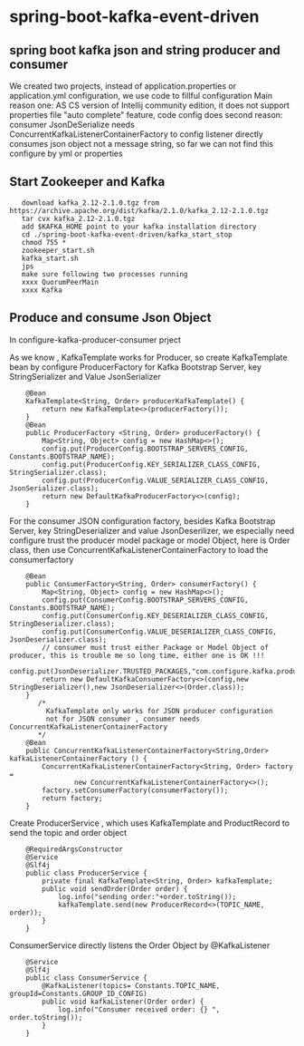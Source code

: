 # spring-boot-kafka-event-driven
## spring boot kafka json and string producer and consumer 
  We created two projects, instead of application.properties or application.yml configuration, we use code to fillful configuration
  Main reason one: AS CS version of Intellij community edition, it does not support properties file "auto complete" feature, code config does
  second reason: consumer JsonDeSerialize needs ConcurrentKafkaListenerContainerFactory to config listener directly consumes json object not a 
  message string, so far we can not find this configure by yml or properties 

## Start Zookeeper and Kafka
       download kafka_2.12-2.1.0.tgz from https://archive.apache.org/dist/kafka/2.1.0/kafka_2.12-2.1.0.tgz
       tar cvx kafka_2.12-2.1.0.tgz
       add $KAFKA_HOME point to your kafka installation directory 
       cd ./spring-boot-kafka-event-driven/kafka_start_stop
       chmod 755 *
       zookeeper_start.sh
       kafka_start.sh
       jps
       make sure following two processes running
       xxxx QuorumPeerMain
       xxxx Kafka

   
   
## Produce and consume Json Object

  In configure-kafka-producer-consumer prject
 
  As we know , KafkaTemplate works for Producer, so create KafkaTemplate bean by configure ProducerFactory for Kafka Bootstrap Server, 
  key StringSerializer and Value JsonSerializer 
  
        @Bean
        KafkaTemplate<String, Order> producerKafkaTemplate() {
            return new KafkaTemplate<>(producerFactory());
        }
        @Bean
        public ProducerFactory <String, Order> producerFactory() {
            Map<String, Object> config = new HashMap<>();
            config.put(ProducerConfig.BOOTSTRAP_SERVERS_CONFIG, Constants.BOOTSTRAP_NAME);
            config.put(ProducerConfig.KEY_SERIALIZER_CLASS_CONFIG, StringSerializer.class);
            config.put(ProducerConfig.VALUE_SERIALIZER_CLASS_CONFIG, JsonSerializer.class);
            return new DefaultKafkaProducerFactory<>(config);
        }
  For the consumer JSON configuration factory, besides Kafka Bootstrap Server, key StringDeserializer and value JsonDeserilizer, we especially
  need configure trust the producer model package or model Object, here is Order class, then use ConcurrentKafkaListenerContainerFactory to load
  the consumerfactory 
  
        @Bean
        public ConsumerFactory<String, Order> consumerFactory() {
            Map<String, Object> config = new HashMap<>();
            config.put(ConsumerConfig.BOOTSTRAP_SERVERS_CONFIG, Constants.BOOTSTRAP_NAME);
            config.put(ConsumerConfig.KEY_DESERIALIZER_CLASS_CONFIG, StringDeserializer.class);
            config.put(ConsumerConfig.VALUE_DESERIALIZER_CLASS_CONFIG, JsonDeserializer.class);
            // consumer must trust either Package or Model Object of producer, this is trouble me so long time, either one is OK !!!
            config.put(JsonDeserializer.TRUSTED_PACKAGES,"com.configure.kafka.producer.consumer.model.Order");
            return new DefaultKafkaConsumerFactory<>(config,new StringDeserializer(),new JsonDeserializer<>(Order.class));
        }
           /*
             KafkaTemplate only works for JSON producer configuration
             not for JSON consumer , consumer needs ConcurrentKafkaListenerContainerFactory
           */
        @Bean
        public ConcurrentKafkaListenerContainerFactory<String,Order> kafkaListenerContainerFactory () {
            ConcurrentKafkaListenerContainerFactory<String, Order> factory =
                    new ConcurrentKafkaListenerContainerFactory<>();
            factory.setConsumerFactory(consumerFactory());
            return factory;
        }
      
  Create ProducerService , which uses KafkaTemplate and ProductRecord to send the topic and order object 
  
        @RequiredArgsConstructor
        @Service
        @Slf4j
        public class ProducerService {
            private final KafkaTemplate<String, Order> kafkaTemplate;
            public void sendOrder(Order order) {
                log.info("sending order:"+order.toString());
                kafkaTemplate.send(new ProducerRecord<>(TOPIC_NAME, order));
            }
        }
 ConsumerService directly listens the Order Object by @KafkaListener
 

        @Service
        @Slf4j
        public class ConsumerService {
            @KafkaListener(topics= Constants.TOPIC_NAME, groupId=Constants.GROUP_ID_CONFIG)
            public void kafkaListener(Order order) {
                log.info("Consumer received order: {} ", order.toString());
            }
        }
 
 
